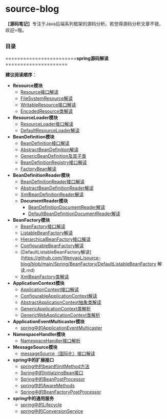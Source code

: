 # source-blog

【**源码笔记**】专注于Java后端系列框架的源码分析。若觉得源码分析文章不错，欢迎⭐哦。

### 目录

========================**spring源码解读**=====================

**建议阅读顺序**：

- **Resource模块**
  - [Resource接口解读](https://github.com/WenyaoL/source-blog/blob/main/Spring/Resource/Resource接口解读.md)
  - [FileSystemResource解读](https://github.com/WenyaoL/source-blog/blob/main/Spring/Resource/FileSystemResource类解读.md)
  - [WritableResource接口解读](https://github.com/WenyaoL/source-blog/blob/main/Spring/Resource/WritableResource接口解读.md)
  - [EncodedResource类解读](https://github.com/WenyaoL/source-blog/blob/main/Spring/Resource/EncodedResource类解读.md)
- **ResourceLoader模块**
  - [ResourceLoader接口解读](https://github.com/WenyaoL/source-blog/blob/main/Spring/ResourceLoader/ResourceLoader接口解读.md)
  - [DefaultResourceLoader解读](https://github.com/WenyaoL/source-blog/blob/main/Spring/ResourceLoader/DefaultResourceLoader解读.md)
- **BeanDefinition模块**
  - [BeanDefinition接口解读](https://github.com/WenyaoL/source-blog/blob/main/Spring/BeanDefinition/BeanDefinition.md)
  - [AbstractBeanDefinition解读](https://github.com/WenyaoL/source-blog/blob/main/Spring/BeanDefinition/AbstractBeanDefinition解读.md)
  - [GenericBeanDefinition及其子类](https://github.com/WenyaoL/source-blog/blob/main/Spring/BeanDefinition/GenericBeanDefinition及其子类.md)
  - [BeanDefinitionRegistry接口解读](https://github.com/WenyaoL/source-blog/blob/main/Spring/BeanDefinition/BeanDefinitionRegistry接口解读.md)
  - [FactoryBean解读](https://github.com/WenyaoL/source-blog/blob/main/Spring/BeanDefinition/FactoryBean解读.md)
- **BeanDefinitionReader模块**
  - [BeanDefinitionReader接口解读](https://github.com/WenyaoL/source-blog/blob/main/Spring/BeanDefinitionReader/BeanDefinitionReader接口解读.md)
  - [AbstractBeanDefinitionReader解读](https://github.com/WenyaoL/source-blog/blob/main/Spring/BeanDefinitionReader/AbstractBeanDefinitionReader解读.md)
  - [XmlBeanDefinitionReader解读](https://github.com/WenyaoL/source-blog/blob/main/Spring/BeanDefinitionReader/XmlBeanDefinitionReader解读.md)
  - **DocumentReader模块**
    - [BeanDefinitionDocumentReader解读](https://github.com/WenyaoL/source-blog/blob/main/Spring/BeanDefinitionReader/DocumentReader/BeanDefinitionDocumentReader.md)
    - [DefaultBeanDefinitionDocumentReader解读](https://github.com/WenyaoL/source-blog/blob/main/Spring/BeanDefinitionReader/DocumentReader/DefaultBeanDefinitionDocumentReader解读.md)
- **BeanFactory模块**
  - [BeanFactory接口解读](https://github.com/WenyaoL/source-blog/blob/main/Spring/BeanFactory/BeanFactory接口解读.md)
  - [ListableBeanFactory解读](https://github.com/WenyaoL/source-blog/blob/main/Spring/BeanFactory/ListableBeanFactory解读.md)
  - [HierarchicalBeanFactory接口解读](https://github.com/WenyaoL/source-blog/blob/main/Spring/BeanFactory/HierarchicalBeanFactory接口解读.md)
  - [ConfigurableBeanFactory解读](https://github.com/WenyaoL/source-blog/blob/main/Spring/BeanFactory/ConfigurableBeanFactory解读.md)
  - [DefaultListableBeanFactory解读](https://github.com/WenyaoL/source-blog/blob/main/Spring/BeanFactory/DefaultListableBeanFactory 解读.md)
  - [XmlBeanFactory类解读](https://github.com/WenyaoL/source-blog/blob/main/Spring/BeanFactory/XmlBeanFactory类解读.md)
- **ApplicationContext模块**
  - [ApplicationContext接口解读](https://github.com/WenyaoL/source-blog/blob/main/Spring/ApplicationContext/ApplicationContext接口解读.md)
  - [ConfigurableApplicationContext解读](https://github.com/WenyaoL/source-blog/blob/main/Spring/ApplicationContext/ConfigurableApplicationContext解读.md)
  - [AbstractApplicationContext抽象类解读](https://github.com/WenyaoL/source-blog/blob/main/Spring/ApplicationContext/AbstractApplicationContext抽象类解读.md)
  - [GenericApplicationContext类解析](https://github.com/WenyaoL/source-blog/blob/main/Spring/ApplicationContext/GenericApplicationContext类解析.md)
  - [GenericWebApplicationContext类解析](https://github.com/WenyaoL/source-blog/blob/main/Spring/ApplicationContext/GenericWebApplicationContext类解析.md)
- **ApplicationEventMulticaster模块**
  - [spring中的ApplicationEventMulticaster](https://github.com/WenyaoL/source-blog/blob/main/Spring/ApplicationEventMulticaster/spring中的ApplicationEventMulticaster.md)
- **NamespaceHandler模块**
  - [NamespaceHandler接口解析](https://github.com/WenyaoL/source-blog/blob/main/Spring/NamespaceHandler/NamespaceHandler接口解析.md)
- **MessageSource模块**
  - [messageSource（国际化）接口解读](https://github.com/WenyaoL/source-blog/tree/main/Spring/MessageSource)
- **spring中的扩展接口**
  - [spring中的bean的initMethod方法](https://github.com/WenyaoL/source-blog/blob/main/Spring/spring中的扩展接口/spring中的bean的initMethod方法.md)
  - [Spring中的InitialzingBean接口](https://github.com/WenyaoL/source-blog/blob/main/Spring/spring中的扩展接口/Spring中的InitialzingBean接口.md)
  - [Spring中的BeanPostProcessor](https://github.com/WenyaoL/source-blog/blob/main/Spring/spring中的扩展接口/Spring中的BeanPostProcessor.md)
  - [spring中的AwareMethods](https://github.com/WenyaoL/source-blog/blob/main/Spring/spring中的扩展接口/spring中的AwareMethods.md)
  - [Spring中的BeanFactoryPostProcessor](https://github.com/WenyaoL/source-blog/blob/main/Spring/spring中的扩展接口/Spring中的BeanFactoryPostProcessor.md)
- **spring中的通用服务**
  - [spring中的Lifecycle](https://github.com/WenyaoL/source-blog/blob/main/Spring/spring中的通用服务/spring中的Lifecycle.md)
  - [spring中的ConversionService](https://github.com/WenyaoL/source-blog/blob/main/Spring/spring中的通用服务/spring中的ConversionService.md)




